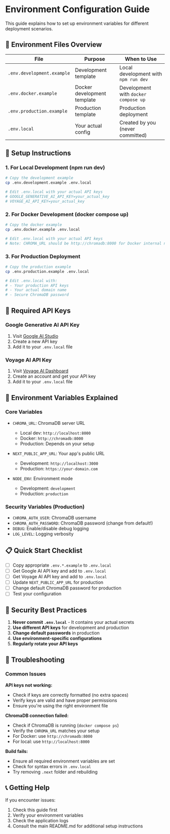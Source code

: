 # Environment Configuration Guide

This guide explains how to set up environment variables for different deployment scenarios.

## 📁 Environment Files Overview

| File                       | Purpose                     | When to Use                          |
| -------------------------- | --------------------------- | ------------------------------------ |
| `.env.development.example` | Development template        | Local development with `npm run dev` |
| `.env.docker.example`      | Docker development template | Development with `docker compose up` |
| `.env.production.example`  | Production template         | Production deployment                |
| `.env.local`               | Your actual config          | Created by you (never committed)     |

## 🚀 Setup Instructions

### 1. For Local Development (npm run dev)

```bash
# Copy the development example
cp .env.development.example .env.local

# Edit .env.local with your actual API keys
# GOOGLE_GENERATIVE_AI_API_KEY=your_actual_key
# VOYAGE_AI_API_KEY=your_actual_key
```

### 2. For Docker Development (docker compose up)

```bash
# Copy the docker example
cp .env.docker.example .env.local

# Edit .env.local with your actual API keys
# Note: CHROMA_URL should be http://chromadb:8000 for Docker internal network
```

### 3. For Production Deployment

```bash
# Copy the production example
cp .env.production.example .env.local

# Edit .env.local with:
# - Your production API keys
# - Your actual domain name
# - Secure ChromaDB password
```

## 🔑 Required API Keys

### Google Generative AI API Key

1. Visit [Google AI Studio](https://aistudio.google.com/app/apikey)
2. Create a new API key
3. Add it to your `.env.local` file

### Voyage AI API Key

1. Visit [Voyage AI Dashboard](https://dash.voyageai.com/)
2. Create an account and get your API key
3. Add it to your `.env.local` file

## 🔧 Environment Variables Explained

### Core Variables

- `CHROMA_URL`: ChromaDB server URL

  - Local dev: `http://localhost:8000`
  - Docker: `http://chromadb:8000`
  - Production: Depends on your setup

- `NEXT_PUBLIC_APP_URL`: Your app's public URL

  - Development: `http://localhost:3000`
  - Production: `https://your-domain.com`

- `NODE_ENV`: Environment mode
  - Development: `development`
  - Production: `production`

### Security Variables (Production)

- `CHROMA_AUTH_USER`: ChromaDB username
- `CHROMA_AUTH_PASSWORD`: ChromaDB password (change from default!)
- `DEBUG`: Enable/disable debug logging
- `LOG_LEVEL`: Logging verbosity

## 📋 Quick Start Checklist

- [ ] Copy appropriate `.env.*.example` to `.env.local`
- [ ] Get Google AI API key and add to `.env.local`
- [ ] Get Voyage AI API key and add to `.env.local`
- [ ] Update `NEXT_PUBLIC_APP_URL` for production
- [ ] Change default ChromaDB password for production
- [ ] Test your configuration

## 🔐 Security Best Practices

1. **Never commit `.env.local`** - It contains your actual secrets
2. **Use different API keys** for development and production
3. **Change default passwords** in production
4. **Use environment-specific configurations**
5. **Regularly rotate your API keys**

## 🐛 Troubleshooting

### Common Issues

**API keys not working:**

- Check if keys are correctly formatted (no extra spaces)
- Verify keys are valid and have proper permissions
- Ensure you're using the right environment file

**ChromaDB connection failed:**

- Check if ChromaDB is running (`docker compose ps`)
- Verify the `CHROMA_URL` matches your setup
- For Docker: use `http://chromadb:8000`
- For local: use `http://localhost:8000`

**Build fails:**

- Ensure all required environment variables are set
- Check for syntax errors in `.env.local`
- Try removing `.next` folder and rebuilding

## 📞 Getting Help

If you encounter issues:

1. Check this guide first
2. Verify your environment variables
3. Check the application logs
4. Consult the main README.md for additional setup instructions
